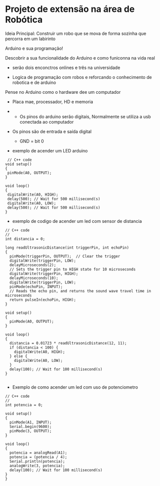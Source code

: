 # Projeto de extensão na área de Robótica


Ideia Principal: Construir um robo que se mova de forma sozinha que percorra em um labirinto

Arduino e sua programação!

Descobrir a sua funcionalidade do Arduino e como funiconna na vida real

- serão dois enconctros onlines e três na universidade

- Logíca de programação com robos e reforcando o conhecimento de robotica e de arduino

Pense no Arduino como o hardware dee um computador
- Placa mae, processador, HD e memoria

- - Os pinos do arduino serão digitais, Normalmente se utiliza a usb conectada ao computador

- Os pinos são de entrada e saída digital
  * GND = bit 0


- exemplo de acender um LED arduino

 ``` 
  // C++ code
void setup()
{
  pinMode(A0, OUTPUT);
}

void loop()
{
  digitalWrite(A0, HIGH);
  delay(500); // Wait for 500 millisecond(s)
  digitalWrite(A0, LOW);
  delay(500); // Wait for 500 millisecond(s)
}
 ```
- exemplo de codigo de acender um led com sensor de distancia
```
// C++ code
//
int distancia = 0;

long readUltrasonicDistance(int triggerPin, int echoPin)
{
  pinMode(triggerPin, OUTPUT);  // Clear the trigger
  digitalWrite(triggerPin, LOW);
  delayMicroseconds(2);
  // Sets the trigger pin to HIGH state for 10 microseconds
  digitalWrite(triggerPin, HIGH);
  delayMicroseconds(10);
  digitalWrite(triggerPin, LOW);
  pinMode(echoPin, INPUT);
  // Reads the echo pin, and returns the sound wave travel time in microseconds
  return pulseIn(echoPin, HIGH);
}

void setup()
{
  pinMode(A0, OUTPUT);
}

void loop()
{
  distancia = 0.01723 * readUltrasonicDistance(12, 11);
  if (distancia < 100) {
    digitalWrite(A0, HIGH);
  } else {
    digitalWrite(A0, LOW);
  }
  delay(100); // Wait for 100 millisecond(s)
} 


```

- Exemplo de como acender um led com uso de potenciometro
```
// C++ code
//
int potencia = 0;

void setup()
{
  pinMode(A1, INPUT);
  Serial.begin(9600);
  pinMode(3, OUTPUT);
}

void loop()
{
  potencia = analogRead(A1);
  potencia = (potencia / 4);
  Serial.println(potencia);
  analogWrite(3, potencia);
  delay(100); // Wait for 100 millisecond(s)
}
}
```